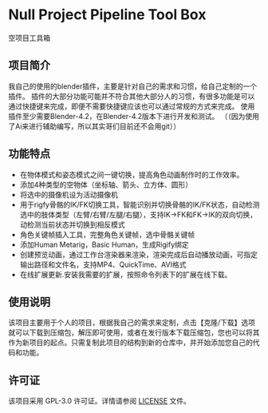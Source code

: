 # Null Project Pipeline Tool Box

空项目工具箱

## 项目简介

我自己的使用的blender插件，主要是针对自己的需求和习惯，给自己定制的一个插件。
插件的大部分功能可能并不符合其他大部分人的习惯，有很多功能是可以通过快捷键来完成，即便不需要快捷键应该也可以通过常规的方式来完成。
使用插件至少需要Blender-4.2，在Blender-4.2版本下进行开发和测试。
（（因为使用了Ai来进行辅助编写，所以其实哥们目前还不会用git））

## 功能特点

- 在物体模式和姿态模式之间一键切换，提高角色动画制作时的工作效率。
- 添加4种类型的空物体（坐标轴、箭头、立方体、圆形）
- 将选中的摄像机设为活动摄像机
- 用于rigfy骨骼的IK/FK切换工具​，智能识别并切换骨骼的IK/FK状态，自动检测选中的肢体类型（左臂/右臂/左腿/右腿），支持IK→FK和FK→IK的双向切换，动检测当前状态并切换到相反模式
- 角色关键帧插入工具，完整角色关键帧，选中骨骼关键帧
- 添加Human Metarig，Basic Human，生成Rigify绑定
- 创建预览动画，通过工作台渲染器来渲染，渲染完成后自动播放动画，可指定输出路径和文件名，支持MP4、QuickTime、AVI格式
- 在线扩展更新.安装我需要的扩展，按照命令列表下的扩展在线下载。

## 使用说明

该项目主要用于个人的项目，根据我自己的需求来定制，点击【克隆/下载】选项就可以下载到压缩包，解压即可使用，或者在发行版本下载压缩包，您也可以将其作为新项目的起点。只需复制此项目的结构到新的仓库中，并开始添加您自己的代码和功能。

## 许可证

该项目采用 GPL-3.0 许可证。详情请参阅 [LICENSE](LICENSE) 文件。